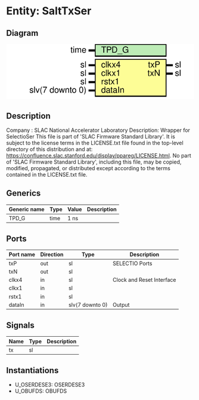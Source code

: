 # Entity: SaltTxSer

## Diagram

![Diagram](SaltTxSer.svg "Diagram")
## Description

Company    : SLAC National Accelerator Laboratory
Description: Wrapper for SelectioSer
This file is part of 'SLAC Firmware Standard Library'.
It is subject to the license terms in the LICENSE.txt file found in the
top-level directory of this distribution and at:
   https://confluence.slac.stanford.edu/display/ppareg/LICENSE.html.
No part of 'SLAC Firmware Standard Library', including this file,
may be copied, modified, propagated, or distributed except according to
the terms contained in the LICENSE.txt file.
## Generics

| Generic name | Type | Value | Description |
| ------------ | ---- | ----- | ----------- |
| TPD_G        | time | 1 ns  |             |
## Ports

| Port name | Direction | Type            | Description               |
| --------- | --------- | --------------- | ------------------------- |
| txP       | out       | sl              | SELECTIO Ports            |
| txN       | out       | sl              |                           |
| clkx4     | in        | sl              | Clock and Reset Interface |
| clkx1     | in        | sl              |                           |
| rstx1     | in        | sl              |                           |
| dataIn    | in        | slv(7 downto 0) | Output                    |
## Signals

| Name | Type | Description |
| ---- | ---- | ----------- |
| tx   | sl   |             |
## Instantiations

- U_OSERDESE3: OSERDESE3
- U_OBUFDS: OBUFDS
